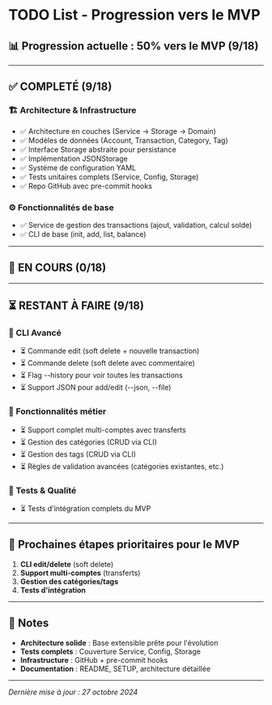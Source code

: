 # TODO List - Progression vers le MVP

## 📊 Progression actuelle : 50% vers le MVP (9/18)

---

## ✅ COMPLETÉ (9/18)

### 🏗️ Architecture & Infrastructure
- ✅ Architecture en couches (Service → Storage → Domain)
- ✅ Modèles de données (Account, Transaction, Category, Tag)
- ✅ Interface Storage abstraite pour persistance
- ✅ Implémentation JSONStorage
- ✅ Système de configuration YAML
- ✅ Tests unitaires complets (Service, Config, Storage)
- ✅ Repo GitHub avec pre-commit hooks

### ⚙️ Fonctionnalités de base
- ✅ Service de gestion des transactions (ajout, validation, calcul solde)
- ✅ CLI de base (init, add, list, balance)

---

## 🔄 EN COURS (0/18)

---

## ⏳ RESTANT À FAIRE (9/18)

### 🔧 CLI Avancé
- ⏳ Commande edit (soft delete + nouvelle transaction)
- ⏳ Commande delete (soft delete avec commentaire)
- ⏳ Flag --history pour voir toutes les transactions
- ⏳ Support JSON pour add/edit (--json, --file)

### 💼 Fonctionnalités métier
- ⏳ Support complet multi-comptes avec transferts
- ⏳ Gestion des catégories (CRUD via CLI)
- ⏳ Gestion des tags (CRUD via CLI)
- ⏳ Règles de validation avancées (catégories existantes, etc.)

### 🧪 Tests & Qualité
- ⏳ Tests d'intégration complets du MVP

---

## 🎯 Prochaines étapes prioritaires pour le MVP

1. **CLI edit/delete** (soft delete)
2. **Support multi-comptes** (transferts)
3. **Gestion des catégories/tags**
4. **Tests d'intégration**

---

## 📝 Notes

- **Architecture solide** : Base extensible prête pour l'évolution
- **Tests complets** : Couverture Service, Config, Storage
- **Infrastructure** : GitHub + pre-commit hooks
- **Documentation** : README, SETUP, architecture détaillée

---

*Dernière mise à jour : 27 octobre 2024*
